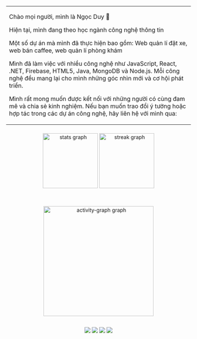 <table style="width: 100%; text-align: left;">
  <tr>
    <td>
      <p>Chào mọi người, mình là Ngọc Duy 🌟</p>
      <p>Hiện tại, mình đang theo học ngành công nghệ thông tin</p>
      <p>Một số dự án mà mình đã thực hiện bao gồm: Web quản lí đặt xe, web bán caffee, web quản lí phòng khám </p>
      <p>Mình đã làm việc với nhiều công nghệ như JavaScript, React, .NET, Firebase, HTML5, Java, MongoDB và Node.js. Mỗi công nghệ đều mang lại cho mình những góc nhìn mới và cơ hội phát triển.</p>
      <p>Mình rất mong muốn được kết nối với những người có cùng đam mê và chia sẻ kinh nghiệm. Nếu bạn muốn trao đổi ý tưởng hoặc hợp tác trong các dự án công nghệ, hãy liên hệ với mình qua:</p>

  </tr>
</table>

###

<div align="center">
  <img src="https://github-readme-stats.vercel.app/api?username=ngotran29&hide_title=false&hide_rank=false&show_icons=true&include_all_commits=true&count_private=true&disable_animations=false&theme=dracula&locale=en&hide_border=false&order=1" height="150" alt="stats graph" />
  
  <img src="https://streak-stats.demolab.com?user=ngotran29&locale=en&mode=daily&theme=dracula&hide_border=false&border_radius=5&order=3" height="150" alt="streak graph" style="margin: 0 0 20 0;" />

 
</div>

##

<div align="center">
 <img src="https://github-readme-activity-graph.vercel.app/graph?username=nngocduy&radius=16&theme=react&area=true&order=5" height="300" alt="activity-graph graph" />
</div>

##

<div align="center"> 
  <a href="https://www.youtube.com/channel/UCA2QWg8QZ9ndlwtac5pny8w" target="_blank"><img src="https://img.shields.io/badge/YouTube-FF0000?style=for-the-badge&logo=youtube&logoColor=white" target="_blank"></a>
  <a href="https://www.instagram.com/06.trust/" target="_blank"><img src="https://img.shields.io/badge/-Instagram-%23E4405F?style=for-the-badge&logo=instagram&logoColor=white" target="_blank"></a>
  <a href="https://discord.gg/tDutPXW8" target="_blank"><img src="https://img.shields.io/badge/Discord-7289DA?style=for-the-badge&logo=discord&logoColor=white" target="_blank"></a> 
  <a href="mailto:ngotran296yh@gmail.com"><img src="https://img.shields.io/badge/-Gmail-%23333?style=for-the-badge&logo=gmail&logoColor=white" target="_blank"></a>

</div>
